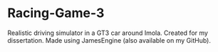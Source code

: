 # Racing-Game-3
Realistic driving simulator in a GT3 car around Imola. Created for my dissertation. Made using JamesEngine (also available on my GitHub).
